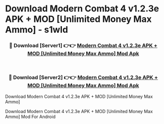 # Download Modern Combat 4 v1.2.3e APK + MOD [Unlimited Money Max Ammo] - s1wld


<div align="center">
<h3>🔴 Download [Server1] 👉👉 <a href="https://apk-comot.site?title=Modern_Combat_4_v1.2.3e_APK_+_MOD_[Unlimited_Money_Max_Ammo]">Modern Combat 4 v1.2.3e APK + MOD [Unlimited Money Max Ammo] Mod Apk</a></h3><br>
<h3>🔴 Download [Server2] 👉👉 <a href="https://apk-comot.site?title=Modern_Combat_4_v1.2.3e_APK_+_MOD_[Unlimited_Money_Max_Ammo]">Modern Combat 4 v1.2.3e APK + MOD [Unlimited Money Max Ammo] Mod Apk</a></h3>
</div>



Download Modern Combat 4 v1.2.3e APK + MOD [Unlimited Money Max Ammo] 

Download Modern Combat 4 v1.2.3e APK + MOD [Unlimited Money Max Ammo] Mod For Android